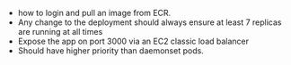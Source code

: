 - how to login and pull an image from ECR.
- Any change to the deployment should always ensure at least 7 replicas are running at all times
- Expose the app on port 3000 via an EC2 classic load balancer
- Should have higher priority than daemonset pods.
